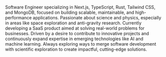 Software Engineer specializing in Next.js, TypeScript, Rust, Tailwind CSS, and MongoDB, focused on building scalable, maintainable, and high-performance applications. Passionate about science and physics, especially in areas like space exploration and anti-gravity research. Currently developing a SaaS product aimed at solving real-world problems for businesses. Driven by a desire to contribute to innovative projects and continuously expand expertise in emerging technologies like AI and machine learning. Always exploring ways to merge software development with scientific exploration to create impactful, cutting-edge solutions.

